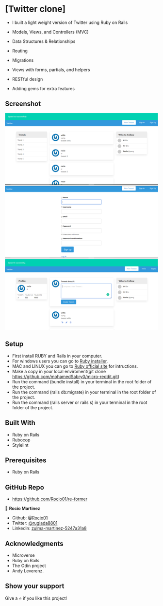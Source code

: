 # [Twitter clone]

-  I built a light weight version of Twitter using Ruby on Rails

- Models, Views, and Controllers (MVC)
- Data Structures & Relationships
- Routing
- Migrations
- Views with forms, partials, and helpers
- RESTful design
- Adding gems for extra features

## Screenshot

![screenshot](imgtweeeter.PNG)
![screenshot](img_2.PNG)
![screenshot](img_3.PNG)

 
## Setup

- First install RUBY and Rails in your computer.
- For windows users you can go to [Ruby installer](https://rubyinstaller.org/).
- MAC and LINUX you can go to [Ruby official site](https://www.ruby-lang.org/en/downloads/) for intructions.
- Make a copy in your local enviroment(git clone https://github.com/mohamedSabry0/micro-reddit.git)
- Run the command (bundle install) in your terminal in the root folder of the project.
- Run the command (rails db:migrate) in your terminal in the root folder of the project.
- Run the command (rails server or rails s) in your terminal in the root folder of the project.


## Built With

- Ruby on Rails
- Rubocop
- Stylelint


## Prerequisites

- Ruby on Rails

## GitHub Repo

-  https://github.com/Rocio01/re-former



👤 **Rocio Martinez**

- Github: [@Rocio01](https://github.com/Rocio01)
- Twitter: [@rugiada8801](https://twitter.com/rugiada8801)
- Linkedin: [zulma-martinez-5247a31a8](https://www.linkedin.com/in/zulma-martinez)


## Acknowledgments

- Microverse
- Ruby on Rails
- The Odin project
- Andy Leverenz.


## Show your support

Give a ⭐️ if you like this project!


